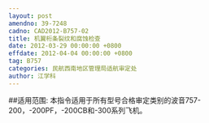 ```yaml
---
layout: post
amendno: 39-7248
cadno: CAD2012-B757-02
title: 机翼桁条裂纹和腐蚀检查
date: 2012-03-29 00:00:00 +0800
effdate: 2012-04-04 00:00:00 +0800
tag: B757
categories: 民航西南地区管理局适航审定处
author: 江学科
---
```


##适用范围:
本指令适用于所有型号合格审定类别的波音757-200，-200PF，-200CB和-300系列飞机。

